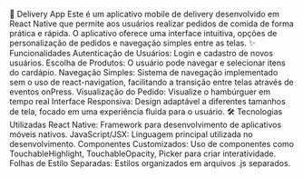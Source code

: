 📱 Delivery App
	Este é um aplicativo mobile de delivery desenvolvido em React Native que permite aos usuários realizar pedidos de comida de forma prática e rápida. O aplicativo oferece uma interface intuitiva, opções de personalização de pedidos e navegação simples entre as telas.
✨ Funcionalidades
	Autenticação de Usuários: Login e cadastro de novos usuários.
	Escolha de Produtos: O usuário pode navegar e selecionar itens do cardápio.
	Navegação Simples: Sistema de navegação implementado sem o uso de react-navigation, facilitando a transição entre telas através de eventos onPress.
	Visualização do Pedido: Visualize o hambúrguer em tempo real
	Interface Responsiva: Design adaptável a diferentes tamanhos de tela, focado em uma experiência fluida para o usuário.
 🛠️ Tecnologias Utilizadas
       React Native: Framework para desenvolvimento de aplicativos móveis nativos.
	JavaScript/JSX: Linguagem principal utilizada no desenvolvimento.
    Componentes Customizados: Uso de componentes como TouchableHighlight, TouchableOpacity, Picker para criar interatividade.
	Folhas de Estilo Separadas: Estilos organizados em arquivos .js separados.
